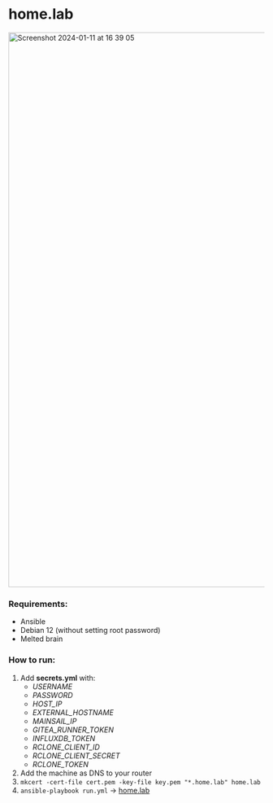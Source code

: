 # home.lab

<img width="1091" alt="Screenshot 2024-01-11 at 16 39 05" src="https://github.com/imserhii/homelab/assets/4532683/8ee1f817-8a80-45fd-932b-8d3fcdb7c17c">

### Requirements:
- Ansible
- Debian 12 (without setting root password)
- Melted brain

### How to run:
1. Add **secrets.yml** with:
    - *USERNAME*
    - *PASSWORD*
    - *HOST_IP*
    - *EXTERNAL_HOSTNAME*
    - *MAINSAIL_IP*
    - *GITEA_RUNNER_TOKEN*
    - *INFLUXDB_TOKEN*
    - *RCLONE_CLIENT_ID*
    - *RCLONE_CLIENT_SECRET*
    - *RCLONE_TOKEN*
2. Add the machine as DNS to your router
3. `mkcert -cert-file cert.pem -key-file key.pem "*.home.lab" home.lab`
4. `ansible-playbook run.yml` → [home.lab](https://home.lab)
